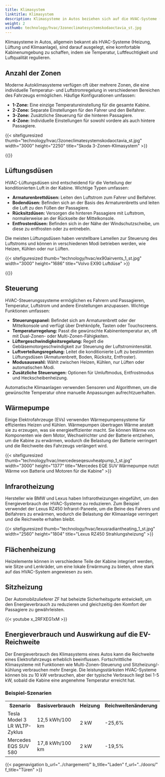 ```yaml
---
title: Klimasystem
linktitle: Klimasystem
description: Klimasysteme in Autos beziehen sich auf die HVAC-Systeme (Heizung, Lüftung und Klimaanlage), die Temperatur, Luftfeuchtigkeit und Luftqualität im Fahrzeuginnenraum für den Komfort der Passagiere regulieren.
weight: 2
xsthumb: technology/hvac/3zoneclimatesystemskodaoctavia_st.jpg
---
```

<!-- markdownlint-disable MD033 -->

Klimasysteme in Autos, allgemein bekannt als HVAC-Systeme (Heizung, Lüftung und Klimaanlage), sind darauf ausgelegt, eine komfortable Kabinenumgebung zu schaffen, indem sie Temperatur, Luftfeuchtigkeit und Luftqualität regulieren.

## Anzahl der Zonen

Moderne Autoklimasysteme verfügen oft über mehrere Zonen, die eine individuelle Temperatur- und Luftstromregelung in verschiedenen Bereichen des Fahrzeugs ermöglichen. Häufige Konfigurationen umfassen:

- **1-Zone:** Eine einzige Temperatureinstellung für die gesamte Kabine.
- **2-Zone:** Separate Einstellungen für den Fahrer und den Beifahrer.
- **3-Zone:** Zusätzliche Steuerung für die hinteren Passagiere.
- **4-Zone:** Individuelle Einstellungen für sowohl vordere als auch hintere Passagiere.

{{< sitefiguresized thumb="technology/hvac/3zoneclimatesystemskodaoctavia_st.jpg" width="3000" height="2250" title="Skoda 3-Zonen-Klimasystem" >}}

{{<evkxdisplayaddarticle />}}

## Lüftungsdüsen

HVAC-Lüftungsdüsen sind entscheidend für die Verteilung der konditionierten Luft in der Kabine. Wichtige Typen umfassen:

- **Armaturenbrettdüsen:** Leiten den Luftstrom zum Fahrer und Beifahrer.
- **Bodendüsen:** Befinden sich an der Basis des Armaturenbretts und leiten die Luft zu den Füßen der Passagiere.
- **Rücksitzdüsen:** Versorgen die hinteren Passagiere mit Luftstrom, normalerweise an der Rückseite der Mittelkonsole.
- **Entfrosterdüsen:** Befinden sich in der Nähe der Windschutzscheibe, um diese zu entfrosten oder zu entnebeln.

Die meisten Lüftungsdüsen haben verstellbare Lamellen zur Steuerung des Luftstroms und können in verschiedenen Modi betrieben werden, wie Heizen, Kühlen oder nur Lüften.

{{< sitefiguresized thumb="technology/hvac/ex90airvents_1_st.jpg" width="3000" height="1686" title="Volvo EX90 Luftdüse" >}}

{{<evkxdisplayaddarticle />}}

## Steuerung

HVAC-Steuerungssysteme ermöglichen es Fahrern und Passagieren, Temperatur, Luftstrom und andere Einstellungen anzupassen. Wichtige Funktionen umfassen:

- **Steuerungspanel:** Befindet sich am Armaturenbrett oder der Mittelkonsole und verfügt über Drehknöpfe, Tasten oder Touchscreens.
- **Temperaturregelung:** Passt die gewünschte Kabinentemperatur an, oft mit Dual-Zonen- oder Multi-Zonen-Fähigkeiten.
- **Lüftergeschwindigkeitsregelung:** Regelt die Gebläsemotorgeschwindigkeit zur Steuerung der Luftstromintensität.
- **Luftverteilungsregelung:** Leitet die konditionierte Luft zu bestimmten Lüftungsdüsen (Armaturenbrett, Boden, Rücksitz, Entfroster).
- **Modusauswahl:** Wählt zwischen Heizen, Kühlen, nur Lüften oder automatischen Modi.
- **Zusätzliche Steuerungen:** Optionen für Umluftmodus, Entfrostmodus und Heckscheibenheizung.

Automatische Klimaanlagen verwenden Sensoren und Algorithmen, um die gewünschte Temperatur ohne manuelle Anpassungen aufrechtzuerhalten.

## Wärmepumpe

Einige Elektrofahrzeuge (EVs) verwenden Wärmepumpensysteme für effizientes Heizen und Kühlen. Wärmepumpen übertragen Wärme anstatt sie zu erzeugen, was sie energieeffizienter macht. Sie können Wärme von Komponenten wie dem Motor, Wechselrichter und der Batterie entziehen, um die Kabine zu erwärmen, wodurch die Belastung der Batterie verringert und die Reichweite des Fahrzeugs verlängert wird.

{{< sitefiguresized thumb="technology/hvac/mercedeseqesuvheatpump_1_st.jpg" width="3000" height="1377" title="Mercedes EQE SUV Wärmepumpe nutzt Wärme von Batterie und Motoren für die Kabine" >}}

## Infrarotheizung

Hersteller wie BMW und Lexus haben Infrarotheizungen eingeführt, um den Energieverbrauch der HVAC-Systeme zu reduzieren. Zum Beispiel verwendet der Lexus RZ450 Infrarot-Paneele, um die Beine des Fahrers und Beifahrers zu erwärmen, wodurch die Belastung der Klimaanlage verringert und die Reichweite erhalten bleibt.

{{< sitefiguresized thumb="technology/hvac/lexusradiantheating_1_st.jpg" width="2560" height="1804" title="Lexus RZ450 Strahlungsheizung" >}}

## Flächenheizung

Heizelemente können in verschiedene Teile der Kabine integriert werden, wie Sitze und Lenkräder, um eine lokale Erwärmung zu bieten, ohne stark auf das HVAC-System angewiesen zu sein.

## Sitzheizung

Der Automobilzulieferer ZF hat beheizte Sicherheitsgurte entwickelt, um den Energieverbrauch zu reduzieren und gleichzeitig den Komfort der Passagiere zu gewährleisten.

{{< youtube x_2RFXEG1xM >}}

## Energieverbrauch und Auswirkung auf die EV-Reichweite

Der Energieverbrauch des Klimasystems eines Autos kann die Reichweite eines Elektrofahrzeugs erheblich beeinflussen. Fortschrittliche Klimasysteme mit Funktionen wie Multi-Zonen-Steuerung und Sitzheizung/-kühlung verbrauchen mehr Energie. Die leistungsstärksten HVAC-Systeme können bis zu 10 kW verbrauchen, aber der typische Verbrauch liegt bei 1-5 kW, sobald die Kabine eine angenehme Temperatur erreicht hat.

### Beispiel-Szenarien

<table class="table table-striped">
  <tr>
    <th>Szenario</th>
    <th>Basisverbrauch</th>
    <th>Heizung</th>
    <th>Reichweitenänderung</th>
  </tr>
  <tr>
    <td>Tesla Model 3 LR WLTP-Zyklus</td>
    <td>12,5 kWh/100 km</td>
    <td>2 kW</td>
    <td>-25,6%</td>
  </tr>
  <tr>
    <td>Mercedes EQS SUV 580</td>
    <td>17,8 kWh/100 km</td>
    <td>2 kW</td>
    <td>-19,5%</td>
  </tr>
</table>

{{< pagenavigation b_url="../chargement/" b_title="Laden" f_url="../doors/" f_title="Türen" >}}